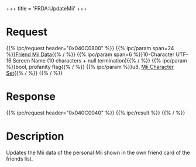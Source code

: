 +++
title = 'FRDA:UpdateMii'
+++

# Request

{{% ipc/request header="0x040C0800" %}}
{{% ipc/param span=24 %}}[Friend Mii Data](Friend_Services#mii_data "wikilink"){{% / %}}
{{% ipc/param span=6 %}}10-Character UTF-16 Screen Name (10 characters + null termination){{% / %}}
{{% ipc/param %}}bool, profanity flag{{% / %}}
{{% ipc/param %}}u8, [Mii Character Set](Mii#mii_format "wikilink"){{% / %}}
{{% / %}}

# Response

{{% ipc/request header="0x040C0040" %}}
{{% ipc/result %}}
{{% / %}}

# Description

Updates the Mii data of the personal Mii shown in the own friend card of the friends list.

